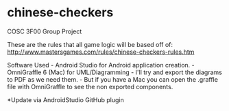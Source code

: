 chinese-checkers
================

COSC 3F00 Group Project

These are the rules that all game logic will be based off of: http://www.mastersgames.com/rules/chinese-checkers-rules.htm

Software Used
	- Android Studio for Android application creation.
	- OmniGraffle 6 (Mac) for UML/Diagramming
		- I'll try and export the diagrams to PDF as we need them.
		- But if you have a Mac you can open the .graffle file with OmniGraffle to see the non exported components.

*Update via AndroidStudio GitHub plugin

